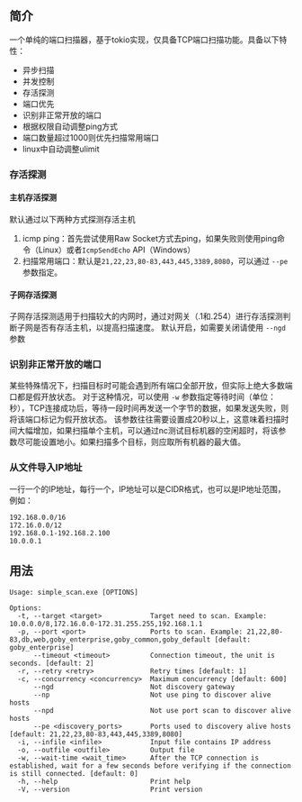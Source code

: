 ## 简介
一个单纯的端口扫描器，基于tokio实现，仅具备TCP端口扫描功能。具备以下特性：
- 异步扫描
- 并发控制
- 存活探测
- 端口优先
- 识别非正常开放的端口
- 根据权限自动调整ping方式
- 端口数量超过1000则优先扫描常用端口
- linux中自动调整ulimit

### 存活探测
#### 主机存活探测
默认通过以下两种方式探测存活主机
1. icmp ping：首先尝试使用Raw Socket方式去ping，如果失败则使用ping命令（Linux）或者`IcmpSendEcho` API（Windows）
2. 扫描常用端口：默认是`21,22,23,80-83,443,445,3389,8080`，可以通过 `--pe`参数指定。

#### 子网存活探测
子网存活探测适用于扫描较大的内网时，通过对网关（.1和.254）进行存活探测判断子网是否有存活主机，以提高扫描速度。
默认开启，如需要关闭请使用 `--ngd` 参数

### 识别非正常开放的端口
某些特殊情况下，扫描目标时可能会遇到所有端口全部开放，但实际上绝大多数端口都是假开放状态。
对于这种情况，可以使用 `-w` 参数指定等待时间（单位：秒），TCP连接成功后，等待一段时间再发送一个字节的数据，如果发送失败，则将该端口标记为假开放状态。
该参数往往需要设置成20秒以上，这意味着扫描时间大幅增加，如果扫描单个主机，可以通过nc测试目标机器的空闲超时，将该参数尽可能设置地小。如果扫描多个目标，则应取所有机器的最大值。


### 从文件导入IP地址
一行一个的IP地址，每行一个，IP地址可以是CIDR格式，也可以是IP地址范围，例如：
```
192.168.0.0/16
172.16.0.0/12
192.168.0.1-192.168.2.100
10.0.0.1
```

## 用法
```shell
Usage: simple_scan.exe [OPTIONS]

Options:
  -t, --target <target>            Target need to scan. Example: 10.0.0.0/8,172.16.0.0-172.31.255.255,192.168.1.1
  -p, --port <port>                Ports to scan. Example: 21,22,80-83,db,web,goby_enterprise,goby_common,goby_default [default: goby_enterprise]
      --timeout <timeout>          Connection timeout, the unit is seconds. [default: 2]
  -r, --retry <retry>              Retry times [default: 1]
  -c, --concurrency <concurrency>  Maximum concurrency [default: 600]
      --ngd                        Not discovery gateway
      --np                         Not use ping to discover alive hosts
      --npd                        Not use port scan to discover alive hosts
      --pe <discovery_ports>       Ports used to discovery alive hosts [default: 21,22,23,80-83,443,445,3389,8080]
  -i, --infile <infile>            Input file contains IP address
  -o, --outfile <outfile>          Output file
  -w, --wait-time <wait_time>      After the TCP connection is established, wait for a few seconds before verifying if the connection is still connected. [default: 0]
  -h, --help                       Print help
  -V, --version                    Print version
```
